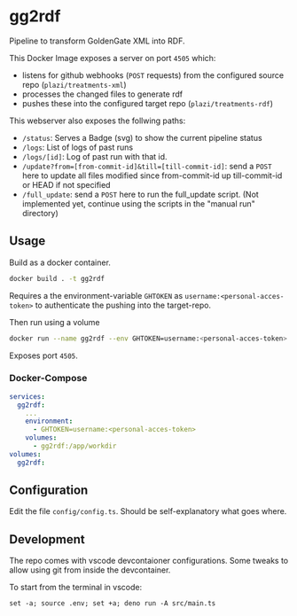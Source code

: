 # gg2rdf

Pipeline to transform GoldenGate XML into RDF.

This Docker Image exposes a server on port `4505` which:

- listens for github webhooks (`POST` requests) from the configured source repo
  (`plazi/treatments-xml`)
- processes the changed files to generate rdf
- pushes these into the configured target repo (`plazi/treatments-rdf`)

This webserver also exposes the follwing paths:

- `/status`: Serves a Badge (svg) to show the current pipeline status
- `/logs`: List of logs of past runs
- `/logs/[id]`: Log of past run with that id.
- `/update?from=[from-commit-id]&till=[till-commit-id]`: send a `POST` here to update all files modified since from-commit-id up till-commit-id or HEAD if not specified
- `/full_update`: send a `POST` here to run the full_update script. (Not
  implemented yet, continue using the scripts in the "manual run" directory)

## Usage

Build as a docker container.
```sh
docker build . -t gg2rdf
```

Requires a the environment-variable `GHTOKEN` as `username:<personal-acces-token>`
to authenticate the pushing into the target-repo.

Then run using a volume
```sh
docker run --name gg2rdf --env GHTOKEN=username:<personal-acces-token> -p 4505:4505 -v gg2rdf:/app/workdir gg2rdf
```

Exposes port `4505`.



### Docker-Compose

```yml
services:
  gg2rdf:
    ...
    environment:
      - GHTOKEN=username:<personal-acces-token>
    volumes:
      - gg2rdf:/app/workdir
volumes:
  gg2rdf:
```

## Configuration

Edit the file `config/config.ts`. Should be self-explanatory what goes where.

## Development

The repo comes with vscode devcontaioner configurations. Some tweaks to allow using git from inside the devcontainer.

To start from the terminal in vscode:

    set -a; source .env; set +a; deno run -A src/main.ts
